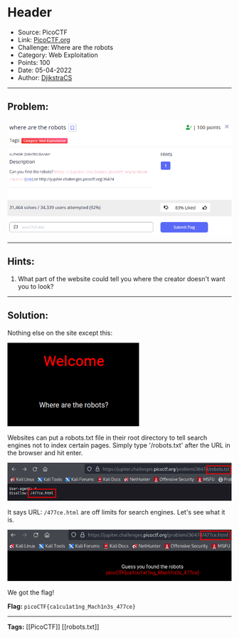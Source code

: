 # Header
* Source: PicoCTF
* Link: [PicoCTF.org](https://picoctf.org/)
* Challenge: Where are the robots
* Category: Web Exploitation
* Points: 100
* Date: 05-04-2022
* Author: [DjikstraCS](https://github.com/DjikstraCS)

---
## Problem:
![](./attachments/Pasted%20image%2020220405221932.png)

---
## Hints:
1. What part of the website could tell you where the creator doesn't want you to look?

---
## Solution:
Nothing else on the site except this:

![](./attachments/Pasted%20image%2020220405222044.png)

Websites can put a robots.txt file in their root directory to tell search engines not to index certain pages. Simply type '/robots.txt' after the URL in the browser and hit enter.

![](./attachments/Pasted%20image%2020220405222222.png)

It says URL: `/477ce.html` are off limits for search engines. Let's see what it is.

![](./attachments/Pasted%20image%2020220405222415.png)

We got the flag!

**Flag:** `picoCTF{ca1cu1at1ng_Mach1n3s_477ce}`

---
**Tags:** [[PicoCTF]] [[robots.txt]]